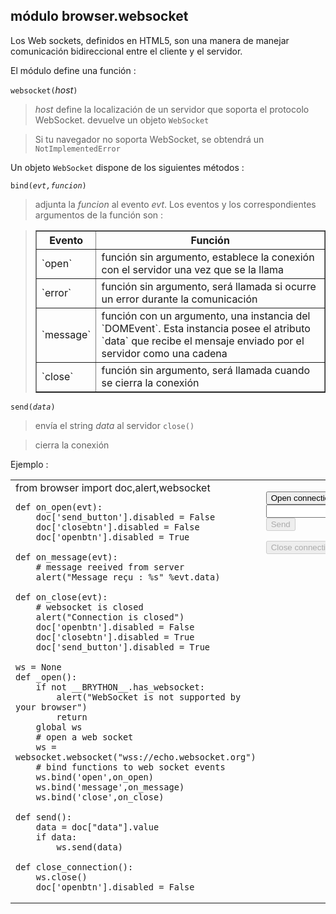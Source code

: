 módulo **browser.websocket**
----------------------------

Los Web sockets, definidos en HTML5, son una manera de manejar comunicación bidireccional entre el cliente y el servidor.

El módulo define una función :

`websocket(`_host_`)`

> _host_ define la localización de un servidor que soporta el protocolo WebSocket. devuelve un objeto `WebSocket`

> Si tu navegador no soporta WebSocket, se obtendrá un `NotImplementedError`

Un objeto `WebSocket` dispone de los siguientes métodos :

<code>bind(_evt,funcion_)</code> 

> adjunta la _funcion_ al evento _evt_. Los eventos y los correspondientes argumentos de la función son :

<blockquote>
<table border=1 cellpadding=5>
<tr>
<th>Evento</th>
<th>Función</th>
</tr>
<tr>
<td>`open`</td>
<td>función sin argumento, establece la conexión con el servidor una vez que se la llama</td>
</tr>
<tr>
<td>`error`</td>
<td>función sin argumento, será llamada si ocurre un error durante la comunicación</td>
</tr>
<tr>
<td>`message`</td>
<td>función con un argumento, una instancia del `DOMEvent`. Esta instancia posee el atributo `data` que recibe el mensaje enviado por el servidor como una cadena</td>
</tr>
<tr>
<td>`close`</td>
<td>función sin argumento, será llamada cuando se cierra la conexión</td>
</tr>
</table>
</blockquote>

<code>send(_data_)</code>

> envía el string _data_ al servidor
`close()`

> cierra la conexión

Ejemplo :
<table>
<tr>
<td id="py_source">
    from browser import doc,alert,websocket
    
    def on_open(evt):
        doc['send_button'].disabled = False
        doc['closebtn'].disabled = False
        doc['openbtn'].disabled = True
    
    def on_message(evt):
        # message reeived from server
        alert("Message reçu : %s" %evt.data)
    
    def on_close(evt):
        # websocket is closed
        alert("Connection is closed")
        doc['openbtn'].disabled = False
        doc['closebtn'].disabled = True
        doc['send_button'].disabled = True
    
    ws = None
    def _open():
        if not __BRYTHON__.has_websocket:
            alert("WebSocket is not supported by your browser")
            return
        global ws
        # open a web socket
        ws = websocket.websocket("wss://echo.websocket.org")
        # bind functions to web socket events
        ws.bind('open',on_open)
        ws.bind('message',on_message)
        ws.bind('close',on_close)
    
    def send():
        data = doc["data"].value
        if data:
            ws.send(data)
    
    def close_connection():
        ws.close()
        doc['openbtn'].disabled = False
    
</td>
<td valign="top">
<script type='text/python'>
exec(doc['py_source'].text)
</script>

<button id="openbtn" onclick="_open()">Open connection</button>
<br><input id="data"><button id="send_button" disabled onclick="send()">Send</button>
<p><button id="closebtn" disabled onclick="close_connection()">Close connection</button>
</td>
</tr>
</table>
